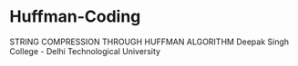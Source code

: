 # Huffman-Coding
STRING COMPRESSION THROUGH HUFFMAN ALGORITHM
Deepak Singh
College - Delhi Technological University
